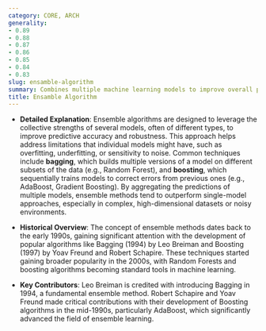 ```yaml
---
category: CORE, ARCH
generality:
- 0.89
- 0.88
- 0.87
- 0.86
- 0.85
- 0.84
- 0.83
slug: ensamble-algorithm
summary: Combines multiple machine learning models to improve overall performance by reducing bias, variance, or noise.
title: Ensamble Algorithm
---
```


- **Detailed Explanation**: Ensemble algorithms are designed to leverage the collective strengths of several models, often of different types, to improve predictive accuracy and robustness. This approach helps address limitations that individual models might have, such as overfitting, underfitting, or sensitivity to noise. Common techniques include **bagging**, which builds multiple versions of a model on different subsets of the data (e.g., Random Forest), and **boosting**, which sequentially trains models to correct errors from previous ones (e.g., AdaBoost, Gradient Boosting). By aggregating the predictions of multiple models, ensemble methods tend to outperform single-model approaches, especially in complex, high-dimensional datasets or noisy environments.
    
- **Historical Overview**: The concept of ensemble methods dates back to the early 1990s, gaining significant attention with the development of popular algorithms like Bagging (1994) by Leo Breiman and Boosting (1997) by Yoav Freund and Robert Schapire. These techniques started gaining broader popularity in the 2000s, with Random Forests and boosting algorithms becoming standard tools in machine learning.
    
- **Key Contributors**: Leo Breiman is credited with introducing Bagging in 1994, a fundamental ensemble method. Robert Schapire and Yoav Freund made critical contributions with their development of Boosting algorithms in the mid-1990s, particularly AdaBoost, which significantly advanced the field of ensemble learning.